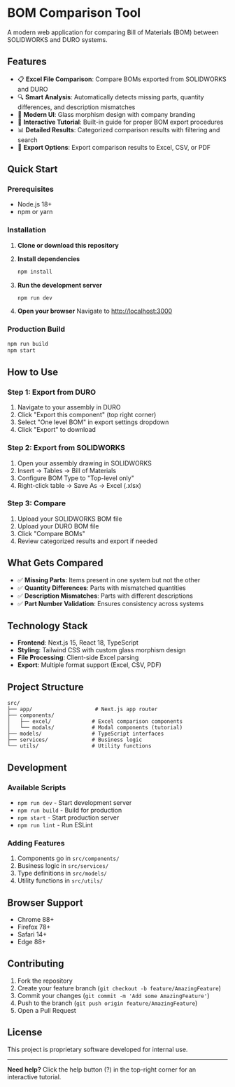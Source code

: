 # BOM Comparison Tool

A modern web application for comparing Bill of Materials (BOM) between SOLIDWORKS and DURO systems.

## Features

- 📋 **Excel File Comparison**: Compare BOMs exported from SOLIDWORKS and DURO
- 🔍 **Smart Analysis**: Automatically detects missing parts, quantity differences, and description mismatches
- 🎨 **Modern UI**: Glass morphism design with company branding
- 📖 **Interactive Tutorial**: Built-in guide for proper BOM export procedures
- 📊 **Detailed Results**: Categorized comparison results with filtering and search
- 💾 **Export Options**: Export comparison results to Excel, CSV, or PDF

## Quick Start

### Prerequisites
- Node.js 18+ 
- npm or yarn

### Installation

1. **Clone or download this repository**

2. **Install dependencies**
   ```bash
   npm install
   ```

3. **Run the development server**
   ```bash
   npm run dev
   ```

4. **Open your browser**
   Navigate to [http://localhost:3000](http://localhost:3000)

### Production Build

```bash
npm run build
npm start
```

## How to Use

### Step 1: Export from DURO
1. Navigate to your assembly in DURO
2. Click "Export this component" (top right corner)
3. Select "One level BOM" in export settings dropdown  
4. Click "Export" to download

### Step 2: Export from SOLIDWORKS
1. Open your assembly drawing in SOLIDWORKS
2. Insert → Tables → Bill of Materials
3. Configure BOM Type to "Top-level only"
4. Right-click table → Save As → Excel (.xlsx)

### Step 3: Compare
1. Upload your SOLIDWORKS BOM file
2. Upload your DURO BOM file  
3. Click "Compare BOMs"
4. Review categorized results and export if needed

## What Gets Compared

- ✅ **Missing Parts**: Items present in one system but not the other
- ✅ **Quantity Differences**: Parts with mismatched quantities
- ✅ **Description Mismatches**: Parts with different descriptions
- ✅ **Part Number Validation**: Ensures consistency across systems

## Technology Stack

- **Frontend**: Next.js 15, React 18, TypeScript
- **Styling**: Tailwind CSS with custom glass morphism design
- **File Processing**: Client-side Excel parsing
- **Export**: Multiple format support (Excel, CSV, PDF)

## Project Structure

```
src/
├── app/                    # Next.js app router
├── components/
│   ├── excel/             # Excel comparison components
│   └── modals/            # Modal components (tutorial)
├── models/                # TypeScript interfaces
├── services/              # Business logic
└── utils/                 # Utility functions
```

## Development

### Available Scripts

- `npm run dev` - Start development server
- `npm run build` - Build for production
- `npm start` - Start production server
- `npm run lint` - Run ESLint

### Adding Features

1. Components go in `src/components/`
2. Business logic in `src/services/`
3. Type definitions in `src/models/`
4. Utility functions in `src/utils/`

## Browser Support

- Chrome 88+
- Firefox 78+
- Safari 14+
- Edge 88+

## Contributing

1. Fork the repository
2. Create your feature branch (`git checkout -b feature/AmazingFeature`)
3. Commit your changes (`git commit -m 'Add some AmazingFeature'`)
4. Push to the branch (`git push origin feature/AmazingFeature`)
5. Open a Pull Request

## License

This project is proprietary software developed for internal use.

---

**Need help?** Click the help button (?) in the top-right corner for an interactive tutorial.